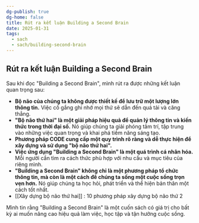 ```yaml
---
dg-publish: true
dg-home: false
title: Rút ra kết luận Building a Second Brain
date: 2025-01-31
tags:
  - sach
  - sach/building-second-brain
---
```

## Rút ra kết luận Building a Second Brain

Sau khi đọc "Building a Second Brain", mình rút ra được những kết luận quan trọng sau:

* **Bộ não của chúng ta không được thiết kế để lưu trữ một lượng lớn thông tin.** Việc cố gắng ghi nhớ mọi thứ sẽ dẫn đến quá tải và căng thẳng.
* **"Bộ não thứ hai" là một giải pháp hiệu quả để quản lý thông tin và kiến thức trong thời đại số.** Nó giúp chúng ta giải phóng tâm trí, tập trung vào những việc quan trọng và khai phá tiềm năng sáng tạo.
* **Phương pháp CODE cung cấp một quy trình rõ ràng và dễ thực hiện để xây dựng và sử dụng "bộ não thứ hai".**
* **Việc ứng dụng "Building a Second Brain" là một quá trình cá nhân hóa.** Mỗi người cần tìm ra cách thức phù hợp với nhu cầu và mục tiêu của riêng mình.
* **"Building a Second Brain" không chỉ là một phương pháp tổ chức thông tin, mà còn là một cách để chúng ta sống một cuộc sống trọn vẹn hơn.** Nó giúp chúng ta học hỏi, phát triển và thể hiện bản thân một cách tốt nhất.
* [[Xây dựng bộ não thứ hai]]  : 10 phương pháp xây dựng bộ não thứ 2

Mình tin rằng "Building a Second Brain" là một cuốn sách có giá trị cho bất kỳ ai muốn nâng cao hiệu quả làm việc, học tập và tận hưởng cuộc sống.